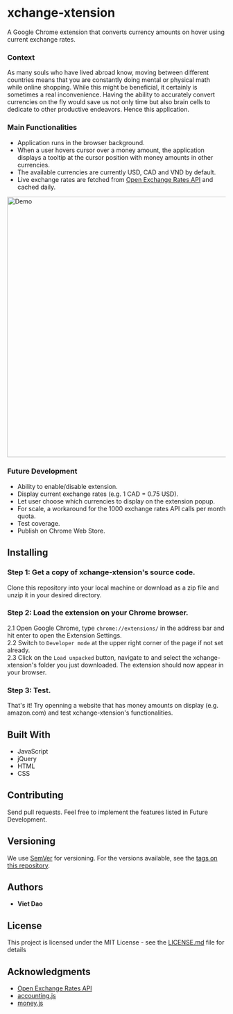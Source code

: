 # xchange-xtension
A Google Chrome extension that converts currency amounts on hover using current exchange rates.

### Context
As many souls who have lived abroad know, moving between different countries means that you are constantly doing mental or physical math while online shopping. While this might be beneficial, it certainly is sometimes a real inconvenience. Having the ability to accurately convert currencies on the fly would save us not only time but also brain cells to dedicate to other productive endeavors. Hence this application.

### Main Functionalities
- Application runs in the browser background.
- When a user hovers cursor over a money amount, the application displays a tooltip at the cursor position with money amounts in other currencies.
- The available currencies are currently USD, CAD and VND by default.
- Live exchange rates are fetched from [Open Exchange Rates API](https://openexchangerates.org/) and cached daily.

<img src="https://j.gifs.com/Gvk0MK.gif" alt="Demo" width="600"/>

### Future Development
- Ability to enable/disable extension.
- Display current exchange rates (e.g. 1 CAD = 0.75 USD).
- Let user choose which currencies to display on the extension popup.
- For scale, a workaround for the 1000 exchange rates API calls per month quota.
- Test coverage.
- Publish on Chrome Web Store.

## Installing

### Step 1: Get a copy of xchange-xtension's source code.
Clone this repository into your local machine or download as a zip file and unzip it in your desired directory.

### Step 2: Load the extension on your Chrome browser.
2.1 Open Google Chrome, type `chrome://extensions/` in the address bar and hit enter to open the Extension Settings.  
2.2 Switch to `Developer mode` at the upper right corner of the page if not set already.  
2.3 Click on the `Load unpacked` button, navigate to and select the xchange-xtension's folder you just downloaded. The extension should now appear in your browser.

### Step 3: Test.
That's it! Try openning a website that has money amounts on display (e.g. amazon.com) and test xchange-xtension's functionalities.

## Built With
- JavaScript
- jQuery
- HTML
- CSS

## Contributing

Send pull requests. Feel free to implement the features listed in Future Development.

## Versioning

We use [SemVer](http://semver.org/) for versioning. For the versions available, see the [tags on this repository](https://github.com/your/project/tags). 

## Authors

* **Viet Dao**

## License

This project is licensed under the MIT License - see the [LICENSE.md](LICENSE.md) file for details

## Acknowledgments
* [Open Exchange Rates API](https://openexchangerates.org/)
* [accounting.js](http://openexchangerates.github.io/accounting.js/#documentation)
* [money.js](http://openexchangerates.github.io/money.js/#basic-install)
